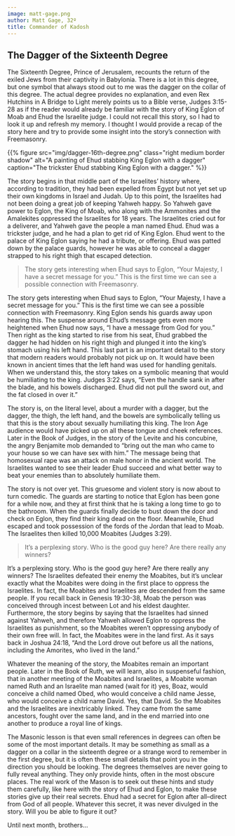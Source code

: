 ```yaml
---
image: matt-gage.png
author: Matt Gage, 32º
title: Commander of Kadosh
---
```


## The Dagger of the Sixteenth Degree

The Sixteenth Degree, Prince of Jerusalem, recounts the return of the exiled Jews from their captivity in Babylonia.  There is a lot in this degree, but one symbol that always stood out to me was the dagger on the collar of this degree.  The actual degree provides no explanation, and even Rex Hutchins in A Bridge to Light merely points us to a Bible verse, Judges 3:15-28 as if the reader would already be familiar with the story of King Eglon of Moab and Ehud the Israelite judge.  I could not recall this story, so I had to look it up and refresh my memory.  I thought I would provide a recap of the story here and try to provide some insight into the story’s connection with Freemasonry.

{{% figure src="img/dagger-16th-degree.png" class="right medium border shadow" alt="A painting of Ehud stabbing King Eglon with a dagger" caption="The trickster Ehud stabbing King Eglon with a dagger." %}}

The story begins in that middle part of the Israelites’ history where, according to tradition, they had been expelled from Egypt but not yet set up their own kingdoms in Israel and Judah.  Up to this point, the Israelites had not been doing a great job of keeping Yahweh happy.  So Yahweh gave power to Eglon, the King of Moab, who along with the Ammonites and the Amalekites oppressed the Israelites for 18 years.  The Israelites cried out for a deliverer, and Yahweh gave the people a man named Ehud.  Ehud was a trickster judge, and he had a plan to get rid of King Eglon.  Ehud went to the palace of King Eglon saying he had a tribute, or offering.  Ehud was patted down by the palace guards, however he was able to conceal a dagger strapped to his right thigh that escaped detection.  

> The story gets interesting when Ehud says to Eglon, “Your Majesty, I have a secret message for you.”  This is the first time we can see a possible connection with Freemasonry.

The story gets interesting when Ehud says to Eglon, “Your Majesty, I have a secret message for you.”  This is the first time we can see a possible connection with Freemasonry.  King Eglon sends his guards away upon hearing this.  The suspense around Ehud’s message gets even more heightened when Ehud now says, “I have a message from God for you.”  Then right as the king started to rise from his seat, Ehud grabbed the dagger he had hidden on his right thigh and plunged it into the king’s stomach using his left hand.  This last part is an important detail to the story that modern readers would probably not pick up on.  It would have been known in ancient times that the left hand was used for handling genitals.  When we understand this, the story takes on a symbolic meaning that would be humiliating to the king.  Judges 3:22 says, “Even the handle sank in after the blade, and his bowels discharged.  Ehud did not pull the sword out, and the fat closed in over it.”  

The story is, on the literal level, about a murder with a dagger, but the dagger, the thigh, the left hand, and the bowels are symbolically telling us that this is the story about sexually humiliating this king.  The Iron Age audience would have picked up on all these tongue and cheek references.  Later in the Book of Judges, in the story of the Levite and his concubine, the angry Benjamite mob demanded to “bring out the man who came to your house so we can have sex with him.”  The message being that homosexual rape was an attack on male honor in the ancient world.  The Israelites wanted to see their leader Ehud succeed and what better way to beat your enemies than to absolutely humiliate them.

The story is not over yet.  This gruesome and violent story is now about to turn comedic.  The guards are starting to notice that Eglon has been gone for a while now, and they at first think that he is taking a long time to go to the bathroom.  When the guards finally decide to bust down the door and check on Eglon, they find their king dead on the floor.  Meanwhile, Ehud escaped and took possession of the fords of the Jordan that lead to Moab.  The Israelites then killed 10,000 Moabites (Judges 3:29).

> It’s a perplexing story.  Who is the good guy here?  Are there really any winners? 

It’s a perplexing story.  Who is the good guy here?  Are there really any winners?  The Israelites defeated their enemy the Moabites, but it’s unclear exactly what the Moabites were doing in the first place to oppress the Israelites.  In fact, the Moabites and Israelites are descended from the same people.  If you recall back in Genesis 19:30-38, Moab the person was conceived through incest between Lot and his eldest daughter.  Furthermore, the story begins by saying that the Israelites had sinned against Yahweh, and therefore Yahweh allowed Eglon to oppress the Israelites as punishment, so the Moabites weren’t oppressing anybody of their own free will.  In fact, the Moabites were in the land first.  As it says back in Joshua 24:18, “And the Lord drove out before us all the nations, including the Amorites, who lived in the land.”  

Whatever the meaning of the story, the Moabites remain an important people.  Later in the Book of Ruth, we will learn, also in suspenseful fashion, that in another meeting of the Moabites and Israelites, a Moabite woman named Ruth and an Israelite man named (wait for it) yes, Boaz, would conceive a child named Obed, who would conceive a child name Jesse, who would conceive a child name David.  Yes, that David.  So the Moabites and the Israelites are inextricably linked.  They came from the same ancestors, fought over the same land, and in the end married into one another to produce a royal line of kings.  

The Masonic lesson is that even small references in degrees can often be some of the most important details.  It may be something as small as a dagger on a collar in the sixteenth degree or a strange word to remember in the first degree, but it is often these small details that point you in the direction you should be looking.  The degrees themselves are never going to fully reveal anything.  They only provide hints, often in the most obscure places.  The real work of the Mason is to seek out these hints and study them carefully, like here with the story of Ehud and Eglon, to make these stories give up their real secrets.  Ehud had a secret for Eglon after all–direct from God of all people.  Whatever this secret, it was never divulged in the story.  Will you be able to figure it out?

Until next month, brothers...